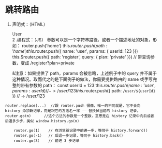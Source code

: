 # 跳转路由
  1. 声明式：（HTML） <router-link :to="..."></router-link>
                    <router-link :to="{ name: 'user', params: { userId: 123 }}"><div>User</div></router-link>
  2 .编程式：（JS）   参数可以是一个字符串路径，或者一个描述地址的对象，形如：
    router.push('home')
        this.$router.push({ path: 'home' })
        this.$router.push({ name: 'user', params: { userId: 123 }})
        this.$router.push({ path: 'register', query: { plan: 'private' }})  // 带查询参数，变成 /register?plan=private

        &注意：如果提供了 path，params 会被忽略，上述例子中的 query 并不属于这种情况。取而代之的是下面例子的做法，你需要提供路由的 name 或手写完整的带有参数的 path：
        const userId = 123
        this.$router.push({ name: 'user', params: { userId }}) // -> /user/123
        this.$router.push({ path: `/user/${userId}` }) // -> /user/123

    router.replace(...)  //跟 router.push 很像，唯一的不同就是，它不会向 history 添加新记录，而是跟它的方法名一样 —— 替换掉当前的 history 记录。
    router.go(n)      //这个方法的参数是一个整数，意思是在 history 记录中向前或者后退多少步，类似 window.history.go(n)

        router.go(1)    // 在浏览器记录中前进一步，等同于 history.forward()
        router.go(-1)   // 后退一步记录，等同于 history.back()
        router.go(3)    // 前进 3 步记录
